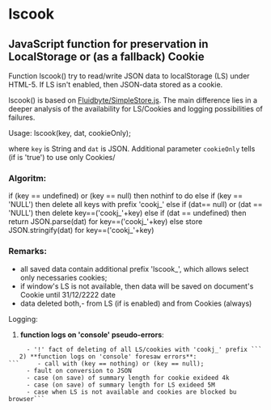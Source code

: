 # lscook
## JavaScript function for preservation in LocalStorage or (as a fallback) Cookie  

Function lscook() try to read/write JSON data to localStorage (LS) under HTML-5. 
If LS isn't enabled, then JSON-data stored as a cookie. 

lscook() is based on [Fluidbyte/SimpleStore.js](https://gist.github.com/Fluidbyte/4718380).
The main difference lies in a deeper analysis of the availability for LS/Cookies and logging possibilities of failures.

Usage:
    lscook(key, dat, cookieOnly);
    
 where `key` is String and `dat` is JSON. Additional parameter `cookieOnly` tells (if is 'true') to use only Cookies/
  
### Algoritm:  
 if (key == undefined) or (key == null) then 
   nothinf to do
 else
   if (key == 'NULL') then 
     delete all keys with prefix 'cookj_'
   else
     if (dat== null) or (dat == 'NULL') then 
       delete key==('cookj_'+key)
     else
     if (dat == undefined) then 
       return JSON.parse(dat) for  key==('cookj_'+key)
     else
       store JSON.stringify(dat) for key==('cookj_'+key) 
  
 ### Remarks:
  - all saved data contain additional prefix 'lscook_', which allows select only necessaries cookies; 
  - if window's LS is not available, then data will be saved on document's Cookie until 31/12/2222 date
  - data deleted both,- from LS (if is enabled) and from Cookies (always)
 
 Logging: 
   1) **function logs on 'console' pseudo-errors**:
```     - '!' localStorage disabled;
     - '!' fact of deleting of all LS/cookies with 'cookj_' prefix ```
   2) **function logs on 'console' foresaw errors**:
```     - call with (key == nothing) or (key == null);
     - fault on conversion to JSON
     - case (on save) of summary length for cookie exideed 4k
     - case (on save) of summary length for LS exideed 5M
     - case when LS is not available and cookies are blocked bu browser```
